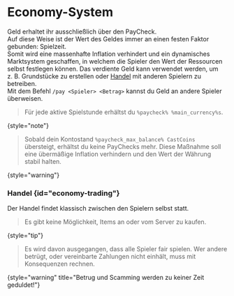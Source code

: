# Economy-System

Geld erhaltet ihr ausschließlich über den PayCheck.\
Auf diese Weise ist der Wert des Geldes immer an einen festen Faktor gebunden: Spielzeit.\
Somit wird eine massenhafte Inflation verhindert und ein dynamisches Marktsystem geschaffen,
in welchem die Spieler den Wert der Ressourcen selbst festlegen können.
Das verdiente Geld kann verwendet werden, um z. B. Grundstücke zu erstellen oder [Handel](#economy-trading) mit anderen Spielern zu betreiben.\
Mit dem Befehl `/pay <Spieler> <Betrag>` kannst du Geld an andere Spieler überweisen.

> Für jede aktive <tooltip term="Spielstunde">Spielstunde</tooltip> erhältst du `%paycheck% %main_currency%s`.
> 
{style="note"}

> Sobald dein Kontostand `%paycheck_max_balance% CastCoins` übersteigt, erhältst du keine PayChecks mehr.
> Diese Maßnahme soll eine übermäßige Inflation verhindern und den Wert der Währung stabil halten.
> 
{style="warning"}

### Handel {id="economy-trading"}

Der Handel findet klassisch zwischen den Spielern selbst statt.

<!--
Der Handel findet entweder klassisch zwischen den Spielern selbst statt oder die Spieler
erstellen ihren eigenen Shop.
Bei anhaltender Inaktivität werden Shops jedoch automatisch gelöscht, um Platz für neue zu schaffen.
!-->

<!-- 
> Der Handel findet ausschließlich zwischen den Spielern statt.
!-->
> Es gibt keine Möglichkeit, Items an oder vom Server zu kaufen.
>
{style="tip"}

> Es wird davon ausgegangen, dass alle Spieler fair spielen.
> Wer andere betrügt, oder vereinbarte Zahlungen nicht einhält,
> muss mit Konsequenzen rechnen.
> 
{style="warning" title="Betrug und Scamming werden zu keiner Zeit geduldet!"}